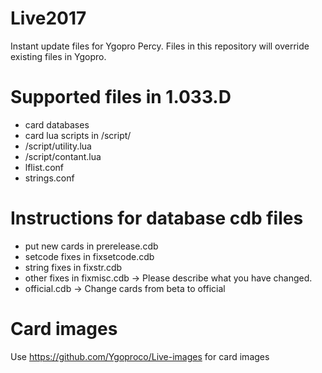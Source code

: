 # Live2017
Instant update files for Ygopro Percy. Files in this repository will override existing files in Ygopro.

# Supported files in 1.033.D
- card databases
- card lua scripts in /script/
- /script/utility.lua
- /script/contant.lua
- lflist.conf
- strings.conf

# Instructions for database cdb files
- put new cards in prerelease.cdb
- setcode fixes in fixsetcode.cdb
- string fixes in fixstr.cdb
- other fixes in fixmisc.cdb -> Please describe what you have changed.
- official.cdb -> Change cards from beta to official

# Card images
Use https://github.com/Ygoproco/Live-images for card images
